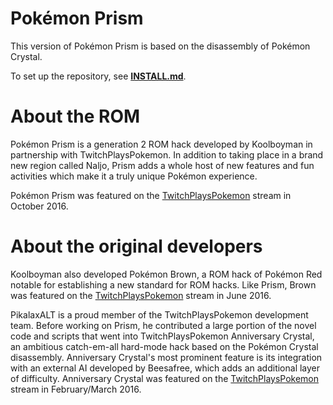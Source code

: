 # Pokémon Prism

This version of Pokémon Prism is based on the disassembly of Pokémon Crystal.

To set up the repository, see [**INSTALL.md**](INSTALL.md).

# About the ROM

Pokémon Prism is a generation 2 ROM hack developed by Koolboyman in partnership with TwitchPlaysPokemon.  In addition to taking place in a brand new region called Naljo, Prism adds a whole host of new features and fun activities which make it a truly unique Pokémon experience.

Pokémon Prism was featured on the [TwitchPlaysPokemon][tpp] stream in October 2016.

# About the original developers

Koolboyman also developed Pokémon Brown, a ROM hack of Pokémon Red notable for establishing a new standard for ROM hacks.  Like Prism, Brown was featured on the [TwitchPlaysPokemon][tpp] stream in June 2016.

PikalaxALT is a proud member of the TwitchPlaysPokemon development team.  Before working on Prism, he contributed a large portion of the novel code and scripts that went into TwitchPlaysPokemon Anniversary Crystal, an ambitious catch-em-all hard-mode hack based on the Pokémon Crystal disassembly.  Anniversary Crystal's most prominent feature is its integration with an external AI developed by Beesafree, which adds an additional layer of difficulty.  Anniversary Crystal was featured on the [TwitchPlaysPokemon][tpp] stream in February/March 2016.

[tpp]: https://twitch.tv/twitchplayspokemon
